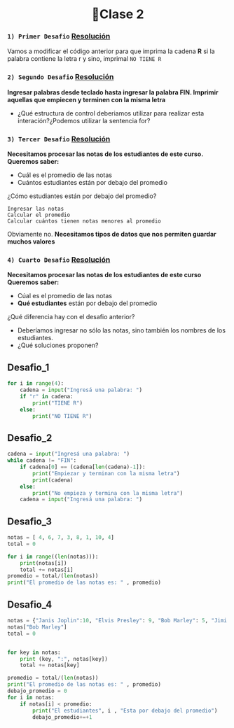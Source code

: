 <h1 align="center"> 🐍Clase 2 </h1>

### ```1) Primer Desafio``` [Resolución](#Desafio_1)

Vamos a modificar el código anterior para que imprima la cadena **R** si la palabra contiene la letra r y sino, imprimal ``NO TIENE R`` 

### ```2) Segundo Desafio``` [Resolución](#Desadfio_2)

**Ingresar palabras desde teclado hasta ingresar la palabra FIN. Imprimir aquellas que empiecen y terminen con la misma letra** 

- ¿Qué estructura de control deberiamos utilizar para realizar esta interación?¿Podemos utilizar la sentencia for?

### ```3) Tercer Desafio``` [Resolución](#Desafio_3) 

 **Necesitamos procesar las notas de los estudiantes de este curso. Queremos saber:** 

- Cuál es el promedio de las notas
- Cuántos estudiantes están por debajo del promedio

¿Cómo estudiantes están por debajo del promedio?

```
Ingresar las notas
Calcular el promedio
Calcular cuántos tienen notas menores al promedio
```

Obviamente no. **Necesitamos tipos de datos que nos permiten guardar muchos valores**

### ```4) Cuarto Desafio``` [Resolución](#Desafio_4)

**Necesitamos procesar las notas de los estudiantes de este curso Queremos saber:**

- Cúal es el promedio de las notas
- **Qué estudiantes** están por debajo del promedio

¿Qué diferencia hay con el desafio anterior?

- Deberíamos ingresar no sólo las notas, sino también los nombres de los estudiantes.
- ¿Qué soluciones proponen?

Desafio_1
---------

```python
for i in range(4):
    cadena = input("Ingresá una palabra: ")
    if "r" in cadena:
        print("TIENE R")
    else:
        print("NO TIENE R")
```

Desafio_2
---------

```python
cadena = input("Ingresá una palabra: ")
while cadena != "FIN":
    if cadena[0] == (cadena[len(cadena)-1]):
        print("Empiezar y terminan con la misma letra")
        print(cadena)
    else:
        print("No empieza y termina con la misma letra")
    cadena = input("Ingresá una palabra: ")
```

Desafio_3
---------

```python
notas = [ 4, 6, 7, 3, 8, 1, 10, 4]
total = 0

for i in range((len(notas))):
    print(notas[i])
    total += notas[i]
promedio = total/(len(notas))
print("El promedio de las notas es: " , promedio)
```

Desafio_4
---------

```python
notas = {"Janis Joplin":10, "Elvis Presley": 9, "Bob Marley": 5, "Jimi Hendrix": 9}
notas["Bob Marley"]
total = 0


for key in notas:
    print (key, ":", notas[key])
    total += notas[key]

promedio = total/(len(notas))
print("El promedio de las notas es: " , promedio)
debajo_promedio = 0
for i in notas:
    if notas[i] < promedio:
        print("El estudiantes", i , "Esta por debajo del promedio")
        debajo_promedio+=+1
```